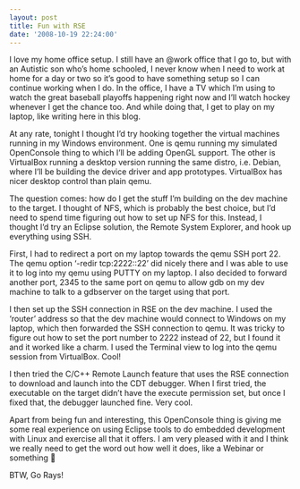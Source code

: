```yaml
---
layout: post
title: Fun with RSE
date: '2008-10-19 22:24:00'
---
```



I love my home office setup. I still have an @work office that I go to, but with an Autistic son who’s home schooled, I never know when I need to work at home for a day or two so it’s good to have something setup so I can continue working when I do. In the office, I have a TV which I’m using to watch the great baseball playoffs happening right now and I’ll watch hockey whenever I get the chance too. And while doing that, I get to play on my laptop, like writing here in this blog.

At any rate, tonight I thought I’d try hooking together the virtual machines running in my Windows environment. One is qemu running my simulated OpenConsole thing to which I’ll be adding OpenGL support. The other is VirtualBox running a desktop version running the same distro, i.e. Debian, where I’ll be building the device driver and app prototypes. VirtualBox has nicer desktop control than plain qemu.

The question comes: how do I get the stuff I’m building on the dev machine to the target. I thought of NFS, which is probably the best choice, but I’d need to spend time figuring out how to set up NFS for this. Instead, I thought I’d try an Eclipse solution, the Remote System Explorer, and hook up everything using SSH.

First, I had to redirect a port on my laptop towards the qemu SSH port 22. The qemu option ‘-redir tcp:2222::22’ did nicely there and I was able to use it to log into my qemu using PUTTY on my laptop. I also decided to forward another port, 2345 to the same port on qemu to allow gdb on my dev machine to talk to a gdbserver on the target using that port.

I then set up the SSH connection in RSE on the dev machine. I used the ‘router’ address so that the dev machine would connect to Windows on my laptop, which then forwarded the SSH connection to qemu. It was tricky to figure out how to set the port number to 2222 instead of 22, but I found it and it worked like a charm. I used the Terminal view to log into the qemu session from VirtualBox. Cool!

I then tried the C/C++ Remote Launch feature that uses the RSE connection to download and launch into the CDT debugger. When I first tried, the executable on the target didn’t have the execute permission set, but once I fixed that, the debugger launched fine. Very cool.

Apart from being fun and interesting, this OpenConsole thing is giving me some real experience on using Eclipse tools to do embedded development with Linux and exercise all that it offers. I am very pleased with it and I think we really need to get the word out how well it does, like a Webinar or something 🙂

BTW, Go Rays!


